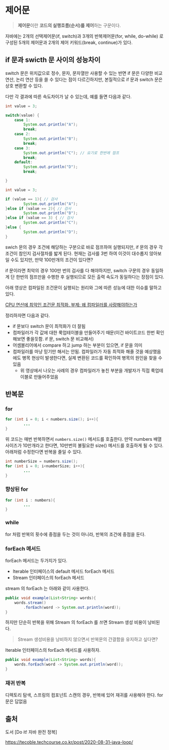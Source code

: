 # 제어문
> **제어문**이란 **코드의 실행흐름(순서)를 제어**하는 구문이다.

자바에는 2개의 선택제어문(if, switch)과 3개의 반복제어문(for, while, do-while) 로
구성된 5개의 제어문과 2개의 제어 키워드(break, continue)가 있다.

## if 문과 swicth 문 사이의 성능차이
switch 문은 위치값으로 정수, 문자, 문자열만 사용할 수 있는 반면 if 문은
다양한 비교연산, 논리 연산 등을 쓸 수 있다는 점이 다르긴하지만, 본질적으로 if 문과 switch 문은 상호 변환할 수 있다.

다만 각 결과에 따른 속도차이가 날 수 있는데, 예를 들면 다음과 같다.
```java
int value = 3;

switch(value) {
    case 1:
        System.out.println("A");
        break;
    case 2:
        System.out.println("B");
        break;
    case 3:
        System.out.println("C"); // 요기로 한번에 점프
        break;
    default:
        System.out.println("D");
        break;

}
```
```java
int value = 3;

if (value == 1){ // 검사
        System.out.println("A"); 
}else if (value == 2){ // 검사
        System.out.println("B");
}else if (value == 3) { // 검사
        System.out.println("C");
}else {
        System.out.println("D");    
}
```
swich 문의 경우 조건에 해당하는 구분으로 바로 점프하여 실행되지만, if 문의 경우 각 조건이 참인지
검사절차를 밟게 된다. 현재는 검사를 3번 하여 이것이 대수롭지 않아보일 수도 있지만, 만약 100만개의 조건이 있다면?

if 문이라면 최악의 경우 100만 번의 검사를 다 해야하지만, switch 구문의 경우 동일하게 단 한번의 점프만을 수행한 후 실행되므로
모든 출력 속도가 동일하다는 장점이 있다.

아래 영상은 컴파일된 조건문이 실행되는 원리와 그에 따른 성능에 대한
이슈를 말하고 있다.

[CPU 연산에 최악인 조건문 최적화. 부제: 왜 컴파일러를 사랑해야하는가](https://www.youtube.com/watch?v=1Qg-dIh2qGQ)

정리하자면 다음과 같다.
- if 문보다 switch 문이 최적화가 더 잘됨
- 컴파일러가 각 값에 대한 룩업테이블을 만들어주기 때문(이건 바이트코드 한번 확인해보면 좋을듯함. if 문, switch 문 비교해서)
- 어셈블리어에서 compare 하고 jump 하는 부분이 있으면, if 문을 의미
- 컴파일러를 마냥 믿기만 해서는 안됨. 컴파일러가 자동 최적화 해줄 것을 예상했음에도 병목 현상이 발생한다면, 
실제 변환된 코드를 확인하여 병목의 원인을 찾을 수 있음
  - 위 영상에서 나오는 사례의 경우 컴파일러가 놓친 부분을 개발자가 직접 룩업테이블로 만들어주었음

## 반복문
### for
```java
for (int i = 0; i < numbers.size(); i++){
        ...
}
```
위 코드는 매번 반복하면서 `numbers.size()` 메서드를 호출한다. 만약 numbers 배열 사이즈가 
10만개라고 한다면, 10만번의 불필요한 size() 메서드를 호출하게 될 수 있다. 아래처럼 수정한다면
반복을 줄일 수 있다.
```java
int numberSize = numbers.size();
for (int i = 0; i<numberSize; i++){
        ...    
}
```
### 향상된 for
```java
for (int i : numbers){
        ...
}
```
### while
for 처럼 반복의 횟수에 중점을 두는 것이 아니라, 반복의 조건에 중점을 둔다.

### forEach 메서드
forEach 메서드는 두가지가 있다. 

- Iterable 인터페이스의 default 메서드 forEach 메서드
- Stream 인터페이스의 forEach 메서드

stream 의 forEach 는 아래와 같이 사용한다.
```java
public void example(List<String> words){
    words.stream()
        .forEach(word -> System.out.println(word));
}
```
하지만 단순히 반복을 위해 Stream 의 forEach 를 쓰면 Stream 생성 비용이 낭비된다.

> Stream 생성비용을 낭비하지 않으면서 반복문의 간결함을 유지하고 싶다면?

Iterable 인터페이스의 forEach 메서드를 사용하자.
```java
public void example(List<String> words){
    words.forEach(word -> System.out.println(word));    
}
```
### 재귀 반복
디렉토리 탐색, 스프링의 컴포넌트 스캔의 경우, 반복에 있어 재귀를 사용해야 한다. for 문은 답없음


## 출처

도서 [Do it! 자바 완전 정복]

https://tecoble.techcourse.co.kr/post/2020-08-31-java-loop/